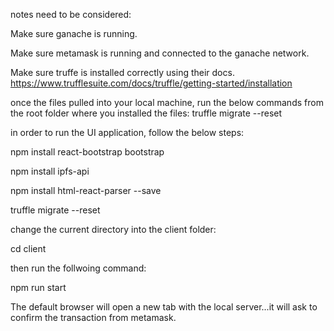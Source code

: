 notes need to be considered:

Make sure ganache is running.

Make sure metamask is running and connected to the ganache network.

Make sure truffe is installed correctly using their docs. https://www.trufflesuite.com/docs/truffle/getting-started/installation

once the files pulled into your local machine, run the below commands from the root folder where you installed the files: truffle migrate --reset

in order to run the UI application, follow the below steps:

npm install react-bootstrap bootstrap

npm install ipfs-api

npm install html-react-parser --save

truffle migrate --reset

change the current directory into the client folder:

cd client

then run the follwoing command:

npm run start

The default browser will open a new tab with the local server...it will ask to confirm the transaction from metamask.
